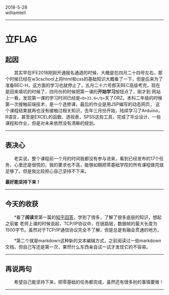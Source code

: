 2018-5-28<br>
williamtell

--------

立FLAG
========

起因
--------
　　其实早在IFE2018刚刚开通报名通道的时候，大概是在四月二十四号左右，那个时候已经在w3cschool上将html和css的基础知识大概看了一下，但是后来为了
准备BEC-H，这方面的学习也就停止了，五月二十六号那天BEC高级考完，现在是回来填坑的时候了，四月份的时候把第一课的<b>开始学习</b>按钮点了，刚才到
网站上一看，发现第一课的学习时间已经是`<b>33.6</b>`天了ORZ。本科二年级的时候第一次接触前端技术，是一个选修课，最后的作业是用JSP编写的动态网页，
这个课程结束就再也没有接触过相关知识，去年三月份开始，陆续学习了Arduino，R语言，甚至是EXCEL的函数、透视表，SPSS这些工具，完成了毕业设计、一些
课程和作业，但是对未来依然没有清晰的规划。

--------

表决心
--------
　　老实说，整个课程前一个月的时间我都没有参与进来，看到已经发布的17个任务，心里还是很慌的，我的要求也不高，能够如期把零基础学院的所有课程做完就
足够了。但是我比较担心自己坚持不下来。
    <p><b>最好能坚持下来！</b></p>
    
--------

今天的收获
--------
　　*看了<b>阅读</b>里第一篇的[知乎回答](https://www.zhihu.com/question/22689579 "悬停显示")，学到了很多，了解了很多底层的知识，想起之前崔
老师上课的时候说起，TCP/IP协议中，在链路层，数据帧的最大长度为1500字节。虽然对于TCP/IP通信协议完全不了解，但是总是有融会贯通的地方。  

　　*第二个就是markdown这种新的文本编辑方式，之前阅读过一些markdown文档，但自己写还是第一次，果然什么东西亲自试一试才发现它的不容易。
  
--------

再说两句
--------
　　希望自己能坚持下来，把零基础的任务都完成，虽然还有很多别的事情要做！
  
--------

